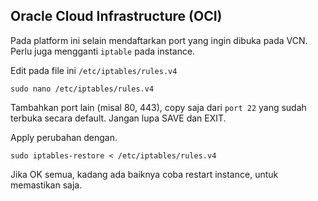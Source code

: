 ## Oracle Cloud Infrastructure (OCI)

Pada platform ini selain mendaftarkan port yang ingin dibuka pada VCN. Perlu juga mengganti `iptable` pada instance. 

Edit pada file ini `/etc/iptables/rules.v4`
```
sudo nano /etc/iptables/rules.v4
```

Tambahkan port lain (misal 80, 443), copy saja dari `port 22` yang sudah terbuka secara default.
Jangan lupa SAVE dan EXIT.

Apply perubahan dengan.
```
sudo iptables-restore < /etc/iptables/rules.v4
```

Jika OK semua, kadang ada baiknya coba restart instance, untuk memastikan saja.